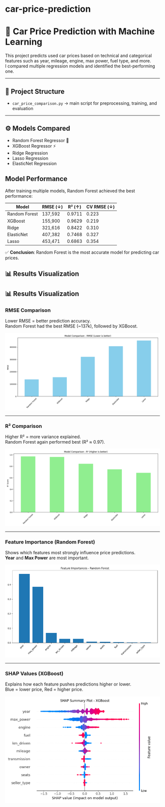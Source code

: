 # car-price-prediction
# 🚗 Car Price Prediction with Machine Learning

This project predicts used car prices based on technical and categorical features such as year, mileage, engine, max power, fuel type, and more.  
I compared multiple regression models and identified the best-performing one.

---

## 📂 Project Structure
- `car_price_comparison.py` → main script for preprocessing, training, and evaluation  


---

## ⚙️ Models Compared
- Random Forest Regressor 🌲
- XGBoost Regressor ⚡
- Ridge Regression
- Lasso Regression
- ElasticNet Regression
## Model Performance
After training multiple models, Random Forest achieved the best performance:

| Model         | RMSE (↓)  | R² (↑)  | CV RMSE (↓) |
|---------------|-----------|---------|-------------|
| Random Forest | 137,592   | 0.9711  | 0.223       |
| XGBoost       | 155,900   | 0.9629  | 0.219       |
| Ridge         | 321,616   | 0.8422  | 0.310       |
| ElasticNet    | 407,382   | 0.7468  | 0.327       |
| Lasso         | 453,471   | 0.6863  | 0.354       |

✅ **Conclusion**: Random Forest is the most accurate model for predicting car prices.

## 📊 Results Visualization


## 📊 Results Visualization

### RMSE Comparison
Lower RMSE = better prediction accuracy.  
Random Forest had the best RMSE (~137k), followed by XGBoost.

![RMSE Comparison](images/model_rmse_comparison.png)

---

### R² Comparison
Higher R² = more variance explained.  
Random Forest again performed best (R² ≈ 0.97).

![R² Comparison](images/model_r2_comparison.png)

---

### Feature Importance (Random Forest)
Shows which features most strongly influence price predictions.  
**Year** and **Max Power** are most important.

![Feature Importance - Random Forest](images/feature_importance_random_forest.png)

---

### SHAP Values (XGBoost)
Explains how each feature pushes predictions higher or lower.  
Blue = lower price, Red = higher price.

![SHAP Summary - XGBoost](images/shap_summary_xgboost.png)

